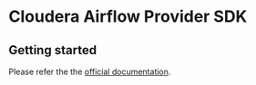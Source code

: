 # Cloudera Airflow Provider SDK


## Getting started
Please refer the the [official documentation](https://docs.cloudera.com/data-engineering/cloud/orchestrate-workflows/index.html).